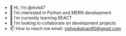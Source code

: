 - 👋 Hi, I’m @mvk47
- 👀 I’m interested in Python and MERN development
- 🌱 I’m currently learning REACT
- 💞️ I’m looking to collaborate on development projects
- 📫 How to reach me email: vishnukalyan95@gmail.com

<!---
mvk47/mvk47 is a ✨ special ✨ repository because its `README.md` (this file) appears on your GitHub profile.
You can click the Preview link to take a look at your changes.
--->
